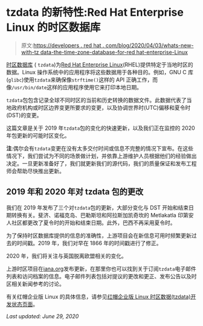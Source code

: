 # tzdata 的新特性:Red Hat Enterprise Linux 的时区数据库

> 原文:[https://developers . red hat . com/blog/2020/04/03/whats-new-with-tz data-the-time-zone-database-for-red hat-enterprise-Linux](https://developers.redhat.com/blog/2020/04/03/whats-new-with-tzdata-the-time-zone-database-for-red-hat-enterprise-linux)

[时区数据库](https://www.iana.org/time-zones) ( `tzdata`)为[Red Hat Enterprise Linux](https://developers.redhat.com/products/rhel/overview/)(RHEL)提供特定于当地时区的数据。Linux 操作系统中的应用程序将这些数据用于各种目的。例如，GNU C 库(`glibc`)使用`tzdata`来确保像`strftime()`这样的 API 正确工作，而像`/usr/bin/date`这样的应用程序使用它来打印本地日期。

`tzdata`包包含记录全球不同时区的当前和历史转换的数据文件。此数据代表了当地政府机构或时区边界变更所要求的变更，以及协调世界时(UTC)偏移和夏令时(DST)的变更。

这篇文章是关于 2019 年`tzdata`包的变化的快速更新，以及我们正在监控的 2020 年包更新的可能时区变化。

**注**:偶尔会有`tzdata`变更在没有太多交付时间或信息不完整的情况下宣布。在这些情况下，我们尝试为不同的场景做计划，并依靠上游维护人员根据他们的经验做出决定。一旦更新准备好了，我们就更新我们的源代码，我们的质量保证和发布工程师会帮助尽快推出更新。

## 2019 年和 2020 年对 tzdata 包的更改

我们在 2019 年发布了三个对`tzdata`包的更新，大部分变化与 DST 开始和结束日期转换有关。斐济、诺福克岛、巴勒斯坦和阿拉斯加凯奇坎的 Metlakatla 印第安人社区都更改了夏令时的开始和结束日期。此外，巴西不再采用夏令时。

为了保持时区数据库提供的信息的准确性，上游项目会在新信息可用时频繁更新过去的时间戳。2019 年，我们对早在 1866 年的时间戳进行了修正。

2020 年，我们将关注与英国脱离欧盟相关的变化。

上游时区项目在[iana.org](http://www.iana.org/time-zones)发布更新，在那里你也可以找到关于订阅`tzdata`电子邮件列表和访问档案的信息。电子邮件列表包括对提议的更改和更正、发布公告以及时区相关新闻参考的讨论。

有关红帽企业版 Linux 的具体信息，请参见[红帽企业版 Linux 时区数据(tzdata)开发状态页面](https://access.redhat.com/articles/1187353)。

*Last updated: June 29, 2020*